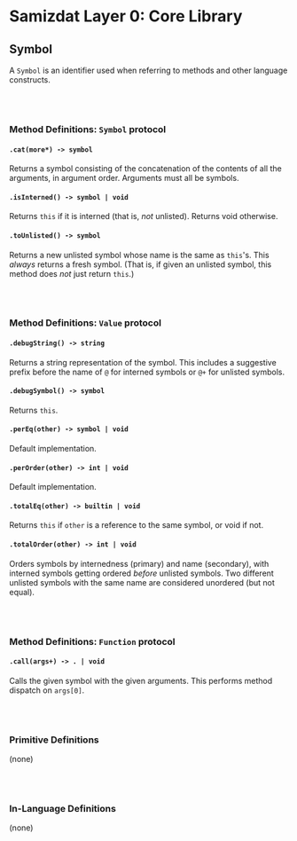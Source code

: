 Samizdat Layer 0: Core Library
==============================

Symbol
------

A `Symbol` is an identifier used when referring to methods and other
language constructs.


<br><br>
### Method Definitions: `Symbol` protocol

#### `.cat(more*) -> symbol`

Returns a symbol consisting of the concatenation of the contents
of all the arguments, in argument order. Arguments must all be symbols.

#### `.isInterned() -> symbol | void`

Returns `this` if it is interned (that is, *not* unlisted). Returns void
otherwise.

#### `.toUnlisted() -> symbol`

Returns a new unlisted symbol whose name is the same as `this`'s. This
*always* returns a fresh symbol. (That is, if given an unlisted symbol,
this method does *not* just return `this`.)

<br><br>
### Method Definitions: `Value` protocol

#### `.debugString() -> string`

Returns a string representation of the symbol. This includes a suggestive
prefix before the name of `@` for interned symbols or `@+` for unlisted
symbols.

#### `.debugSymbol() -> symbol`

Returns `this`.

#### `.perEq(other) -> symbol | void`

Default implementation.

#### `.perOrder(other) -> int | void`

Default implementation.

#### `.totalEq(other) -> builtin | void`

Returns `this` if `other` is a reference to the same symbol, or void if
not.

#### `.totalOrder(other) -> int | void`

Orders symbols by internedness (primary) and name (secondary), with
interned symbols getting ordered *before* unlisted symbols. Two
different unlisted symbols with the same name are considered unordered
(but not equal).

<br><br>
### Method Definitions: `Function` protocol

#### `.call(args+) -> . | void`

Calls the given symbol with the given arguments. This performs method
dispatch on `args[0]`.


<br><br>
### Primitive Definitions

(none)

<br><br>
### In-Language Definitions

(none)
